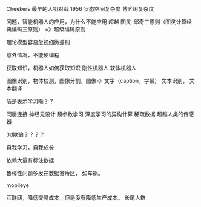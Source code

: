 Cheekers 最早的人机对战   1956
状态空间复杂度
博弈树复杂度

问题，智能机器人的应用，为什么不能应用
超越   图灵-邱奇三原则（图灵计算经典编码三原则） =》超级编码原则

理论模型容易忽视细微差别 

意外情况，不能硬编程

获取知识，机器人如何获取知识
刚性机器人  软体机器人


图像识别，物体检测，图像分割，图像-》文字（caption，字幕）    文本识别， 文本翻译


啥是表示学习嘞？？

同层连接   神经元设计   超参数学习   深度学习的异构计算        稀疏数据          超越人类的传感器

3d欺骗？？？？

自我学习，自我成长


依赖大量有标注数据

鲁棒性问题多发在数据贫瘠区， 如车祸。

mobileye


互联网，降低交易成本，但是没有降低生产成本。  长尾人群


